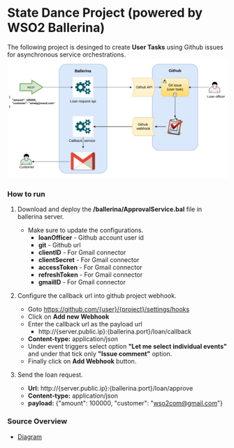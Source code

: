 # State Dance Project (powered by WSO2 Ballerina)

The following project is desinged to create **User Tasks** using Github issues for asynchronous service orchestrations.
![Architecture diagram](https://github.com/amalhub/state-dance/blob/master/resources/state-dance-diagram.png "Architecture diagram")
### How to run
1. Download and deploy the **/ballerina/ApprovalService.bal** file in ballerina server.
   * Make sure to update the configurations.
       * **loanOfficer** - Github account user id
       * **git** - Github url
       * **clientID** - For Gmail connector
       * **clientSecret** - For Gmail connector
       * **accessToken** - For Gmail connector
       * **refreshToken** - For Gmail connector
       * **gmailID** - For Gmail connector
       
2. Configure the callback url into github project webhook.
   * Goto https://github.com/{user}/{project}/settings/hooks
   * Click on **Add new Webhook**
   * Enter the callback url as the payload url
      * http://{server.public.ip}:{ballerina.port}/loan/callback
   * **Content-type:** application/json
   * Under event triggers select option **"Let me select individual events"** and under that tick only **"Issue comment"** option.
   * Finally click on **Add Webhook** button.
   
3. Send the loan request.
   * **Url:** http://{server.public.ip}:{ballerina.port}/loan/approve
   * **Content-type:** application/json
   * **payload:** {"amount": 100000, "customer": "wso2com@gmail.com"}
### Source Overview
  * [Diagram](https://github.com/amalhub/state-dance/blob/master/resources/ApprovalService.svg)
